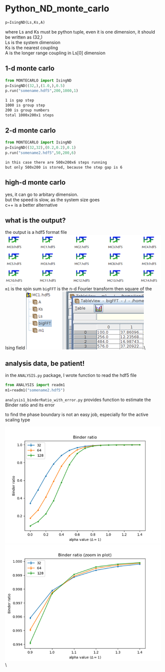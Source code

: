 # Python_ND_monte_carlo
```python
p=IsingND(Ls,Ks,A)
```
where Ls and Ks must be python tuple, even it is one dimension, it should be written as (32,)  
Ls is the system dimension  
Ks is the nearest coupling  
A is the longer range coupling in Ls[0] dimension

## 1-d monte carlo 

```python
from MONTECARLO import IsingND
p=IsingND((32,),(1.0,),0.5)
p.run("somename.hdf5",200,1000,1)
```
    
    1 is gap step
    1000 is group step
    200 is group numbers
    total 1000x200x1 steps
    
## 2-d monte carlo    
```python
from MONTECARLO import IsingND
p=IsingND((32,32),(0.2,0.2),0.1)
p.run("somename2.hdf5",50,200,6)
```
    in this case there are 500x200x6 steps running
    but only 500x200 is stored, because the step gap is 6
    
    
## high-d monte carlo
yes, it can go to arbitary dimension.\
but the speed is slow, as the system size goes\
c++ is a better alternative
    
    
## what is the output?
the output is a hdf5 format file\
![alt text](/image/h5file2.png "Logo Title Text 1")\
`m1` is the spin sum
`bigFFT` is the n-d Fourier transform then square of the Ising field
![alt text](/image/h5file1.png "Logo Title Text 1")\


## analysis data, be patient!

in the `ANALYSIS.py` package, I wrote function to read the hdf5 file
```python
from ANALYSIS import readm1
m1=readm1("somename2.hdf5")
```
`analysis1_binderRatio_with_error.py` provides function to estimate the Binder ratio and its error

to find the phase boundary is not an easy job, especially for the active scaling type

![alt text](/image/binder_ratio.png "Logo Title Text 1")\
![alt text](/image/binder_ratio_zoom.png "Logo Title Text 1")\





